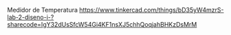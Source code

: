 Medidor de Temperatura 
https://www.tinkercad.com/things/bD35yW4mzrS-lab-2-diseno-i-?sharecode=IgY32dUsSfcW54Gi4KF1nsXJ5chhQoqjahBHKzDsMrM 
